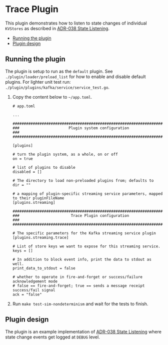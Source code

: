# Trace Plugin

This plugin demonstrates how to listen to state changes of individual `KVStores` as described in [ADR-038 State Listening](https://github.com/vulcanize/cosmos-sdk/blob/adr038_plugin_proposal/docs/architecture/adr-038-state-listening.md).



<!-- TOC -->
- [Running the plugin](#running-the-plugin)
- [Plugin design](#plugin-design)


## Running the plugin

The plugin is setup to run as the `default` plugin. See `./plugin/loader/preload_list` for how to enable and disable default plugins. For lighter unit test run: `./plugin/plugins/kafka/service/service_test.go`. 

1. Copy the content below to `~/app.toml`.

   ```
   # app.toml

   ...
    
   ###############################################################################
   ###                      Plugin system configuration                        ###
   ###############################################################################
    
   [plugins]
    
   # turn the plugin system, as a whole, on or off
   on = true
    
   # list of plugins to disable
   disabled = []
    
   # The directory to load non-preloaded plugins from; defaults to
   dir = ""
    
   # a mapping of plugin-specific streaming service parameters, mapped to their pluginFileName
   [plugins.streaming]
    
   ###############################################################################
   ###                       Trace Plugin configuration                        ###
   ###############################################################################
   
   # The specific parameters for the Kafka streaming service plugin
   [plugins.streaming.trace]
   
   # List of store keys we want to expose for this streaming service.
   keys = []
   
   # In addition to block event info, print the data to stdout as well.
   print_data_to_stdout = false
   
   # whether to operate in fire-and-forget or success/failure acknowledgement mode
   # false == fire-and-forget; true == sends a message receipt success/fail signal
   ack = "false"
   ```
   
2. Run `make test-sim-nondeterminism` and wait for the tests to finish.


## Plugin design
The plugin is an example implementation of [ADR-038 State Listening](https://docs.cosmos.network/master/architecture/adr-038-state-listening.html) where state change events get logged at `DEBUG` level.
